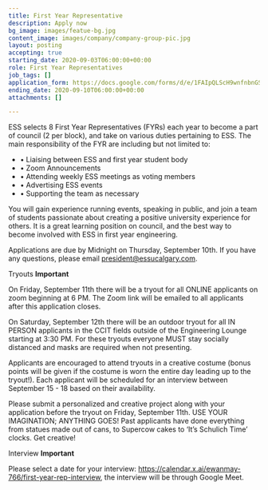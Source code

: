```yaml
---
title: First Year Representative
description: Apply now
bg_image: images/featue-bg.jpg
content_image: images/company/company-group-pic.jpg
layout: posting
accepting: true
starting_date: 2020-09-03T06:00:00+00:00
role: First Year Representatives
job_tags: []
application_form: https://docs.google.com/forms/d/e/1FAIpQLScH9wnfnbnGS3NQmEJ029XC3mG0ti6qwqrIIm8OIPyjZM2zMQ/viewform?embedded=true
ending_date: 2020-09-10T06:00:00+00:00
attachments: []

---
```

ESS selects 8 First Year Representatives (FYRs) each year to become a part of council (2 per block), and take on various duties pertaining to ESS. The main responsibility of the FYR are including but not limited to:
- • Liaising between ESS and first year student body
- • Zoom Announcements
- • Attending weekly ESS meetings as voting members
- • Advertising ESS events
- • Supporting the team as necessary

You will gain experience running events, speaking in public, and join a team of students passionate about creating a positive university experience for others. It is a great learning position on council, and the best way to become involved with ESS in first year engineering.

Applications are due by Midnight on Thursday, September 10th.  If you have any questions, please email president@essucalgary.com. 


Tryouts **Important**

On Friday, September 11th there will be a tryout for all ONLINE applicants on zoom beginning at 6 PM. 
The Zoom link will be emailed to all applicants after this application closes.

On Saturday, September 12th there will be an outdoor tryout for all IN PERSON applicants in the CCIT fields outside of the Engineering Lounge starting at 3:30 PM. For these tryouts everyone MUST stay socially distanced and masks are required when not presenting. 

Applicants are encouraged to attend tryouts in a creative costume (bonus points will be given if the costume is worn the entire day leading up to the tryout!). Each applicant will be scheduled for an interview between September 15 - 18 based on their availability. 

Please submit a personalized and creative project along with your application before the tryout on Friday, September 11th. USE YOUR IMAGINATION; ANYTHING GOES! Past applicants have done everything from statues made out of cans, to Supercow cakes to ‘It’s Schulich Time’ clocks. Get creative!


Interview **Important**

Please select a date for your interview: https://calendar.x.ai/ewanmay-766/first-year-rep-interview, the interview will be through Google Meet.
